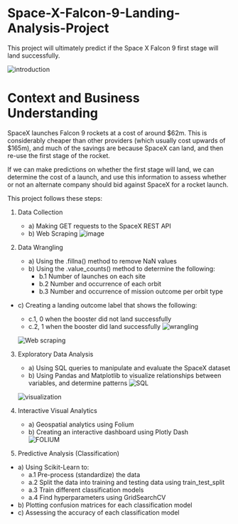 # Space-X-Falcon-9-Landing-Analysis-Project
This  project will ultimately predict if the Space X Falcon 9 first stage will land successfully.

![introduction](https://user-images.githubusercontent.com/91481737/219335101-423e2631-a5b9-4683-ba89-712619dcb83b.PNG)

# Context and Business Understanding
SpaceX launches Falcon 9 rockets at a cost of around $62m. This is considerably cheaper than other providers (which usually cost upwards of $165m), and much of the savings are because SpaceX can land, and then re-use the first stage of the rocket.

If we can make predictions on whether the first stage will land, we can determine the cost of a launch, and use this information to assess whether or not an alternate company should bid against SpaceX for a rocket launch.

This project follows these steps:
1. Data Collection
   * a) Making GET requests to the SpaceX REST API
   * b) Web Scraping
   ![image](https://user-images.githubusercontent.com/91481737/219337274-d229ae5e-e349-4b65-b3cf-fa67c269609b.png)
   
2. Data Wrangling
   * a) Using the .fillna() method to remove NaN values
   * b) Using the .value_counts() method to determine the following:
      * b.1 Number of launches on each site
      * b.2 Number and occurrence of each orbit
      * b.3 Number and occurrence of mission outcome per orbit type
 * c) Creating a landing outcome label that shows the following:
     * c.1,  0 when the booster did not land successfully
     * c.2,  1 when the booster did land successfully
     ![wrangling](https://user-images.githubusercontent.com/91481737/219338682-48cd1f58-de64-4992-a9af-577b621b4efa.PNG)
     
     ![Web scraping](https://user-images.githubusercontent.com/91481737/219339879-066a3856-e646-4bbb-a978-336ef463eef9.PNG)
      
3. Exploratory Data Analysis
   * a) Using SQL queries to manipulate and evaluate the SpaceX dataset
   * b) Using Pandas and Matplotlib to visualize relationships between variables, and determine patterns 
   ![SQL](https://user-images.githubusercontent.com/91481737/219341235-8c63745f-08f8-4d8d-8ccf-2908015c310d.PNG)
   
   ![visualization](https://user-images.githubusercontent.com/91481737/219341840-7f86f92f-2872-46ed-bddc-6c50e350195f.PNG)
   
4. Interactive Visual Analytics
   * a) Geospatial analytics using Folium
   * b) Creating an interactive dashboard using Plotly Dash  
   ![FOLIUM](https://user-images.githubusercontent.com/91481737/219344387-0959b4b2-5d4c-46d4-834b-0e2fb9a8edbe.PNG)
   
5. Predictive Analysis (Classification)
 *  a) Using Scikit-Learn to:  
    *  a.1 Pre-process (standardize) the data
    *  a.2 Split the data into training and testing data using train_test_split
    *  a.3 Train different classification models
    *  a.4 Find hyperparameters using GridSearchCV
 *  b) Plotting confusion matrices for each classification model
 *  c) Assessing the accuracy of each classification model   
   
 
   
   
